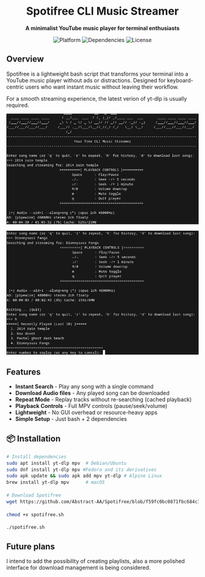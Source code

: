 <h1 align="center">Spotifree CLI Music Streamer</h1>
<p align="center">
  <strong>A minimalist YouTube music player for terminal enthusiasts</strong>
</p>

<div align="center">
  <img src="https://img.shields.io/badge/Platform-Linux%20%7C%20macOS%20%7C%20WSL-blue" alt="Platform">
  <img src="https://img.shields.io/badge/Dependencies-yt--dlp%20%7C%20mpv-green" alt="Dependencies">
  <img src="https://img.shields.io/badge/License-MIT-yellow" alt="License">
</div>

## Overview

Spotifree is a lightweight bash script that transforms your terminal into a YouTube music player without ads or distractions. Designed for keyboard-centric users who want instant music without leaving their workflow. 

For a smooth streaming experience, the latest verion of yt-dlp is usually required.

![Alt Text](https://github.com/Abstract-AA/Spotifree/blob/d72fbbb61e06764d9fdd18b47efd83b3f838c66e/Screenshot%20from%202025-07-10%2017-43-57.png)

![Alt Text](https://github.com/Abstract-AA/Spotifree/blob/d72fbbb61e06764d9fdd18b47efd83b3f838c66e/Screenshot%20from%202025-07-10%2017-46-49.png)


## Features

- **Instant Search** - Play any song with a single command
- **Download Audio files** - Any played song can be downloaded
- **Repeat Mode** - Replay tracks without re-searching (cached playback)
- **Playback Controls** - Full MPV controls (pause/seek/volume)
- **Lightweight** - No GUI overhead or resource-heavy apps
- **Simple Setup** - Just bash + 2 dependencies

## 📦 Installation

```bash
# Install dependencies
sudo apt install yt-dlp mpv  # Debian/Ubuntu
sudo dnf install yt-dlp mpv #Fedora and its derivatives
sudo apk update && sudo apk add mpv yt-dlp # Alpine Linux
brew install yt-dlp mpv      # macOS

# Download Spotifree
wget https://github.com/Abstract-AA/Spotifree/blob/f59fc0bc0871fbc684c12202893c4543345c588f/spotifree.sh
     
chmod +x spotifree.sh

./spotifree.sh

```

## Future plans

I intend to add the possibility of creating playlists, also a more polished interface for download management is being considered.
